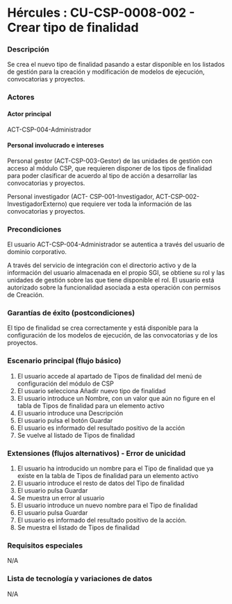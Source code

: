 # Hércules : CU\-CSP\-0008\-002 \- Crear tipo de finalidad



### Descripción

Se crea el nuevo tipo de finalidad pasando a estar disponible en los listados de gestión para la creación y modificación de modelos de ejecución, convocatorias y proyectos.

### Actores

#### Actor principal

ACT\-CSP\-004\-Administrador

#### Personal involucrado e intereses

Personal gestor (ACT\-CSP\-003\-Gestor) de las unidades de gestión con acceso al módulo CSP, que requieren disponer de los tipos de finalidad para poder clasificar de acuerdo al tipo de acción a desarrollar las convocatorias y proyectos.

Personal investigador (ACT\- CSP\-001\-Investigador, ACT\-CSP\-002\-InvestigadorExterno) que requiere ver toda la información de las convocatorias y proyectos.

### Precondiciones

El usuario ACT\-CSP\-004\-Administrador se autentica a través del usuario de dominio corporativo.

A través del servicio de integración con el directorio activo y de la información del usuario almacenada en el propio SGI, se obtiene su rol y las unidades de gestión sobre las que tiene disponible el rol. El usuario está autorizado sobre la funcionalidad asociada a esta operación con permisos de Creación.

### Garantías de éxito (postcondiciones)

El tipo de finalidad se crea correctamente y está disponible para la configuración de los modelos de ejecución, de las convocatorias y de los proyectos.

### Escenario principal (flujo básico)

1. El usuario accede al apartado de Tipos de finalidad del menú de configuración del módulo de CSP
2. El usuario selecciona Añadir nuevo tipo de finalidad
3. El usuario introduce un Nombre, con un valor que aún no figure en el tabla de Tipos de finalidad para un elemento activo
4. El usuario introduce una Descripción
5. El usuario pulsa el botón Guardar
6. El usuario es informado del resultado positivo de la acción
7. Se vuelve al listado de Tipos de finalidad

### Extensiones (flujos alternativos) \- Error de unicidad

1. El usuario ha introducido un nombre para el Tipo de finalidad que ya existe en la tabla de Tipos de finalidad para un elemento activo
2. El usuario introduce el resto de datos del Tipo de finalidad
3. El usuario pulsa Guardar
4. Se muestra un error al usuario
5. El usuario introduce un nuevo nombre para el Tipo de finalidad
6. El usuario pulsa Guardar
7. El usuario es informado del resultado positivo de la acción.
8. Se muestra el listado de Tipos de finalidad

### Requisitos especiales

N/A

### Lista de tecnología y variaciones de datos

N/A

  
  
  






